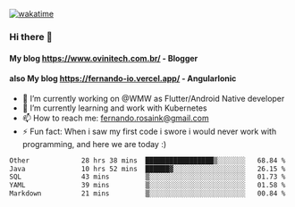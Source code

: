 [![wakatime](https://wakatime.com/badge/user/d5892087-17e6-46ab-8384-91a71a9b88d8.svg)](https://wakatime.com/@d5892087-17e6-46ab-8384-91a71a9b88d8)
### Hi there 👋

#### My blog https://www.ovinitech.com.br/ - Blogger
#### also My blog https://fernando-io.vercel.app/ - AngularIonic

- 🔭 I’m currently working on @WMW as Flutter/Android Native developer
- 🌱 I’m currently learning and work with Kubernetes
- 📫 How to reach me: fernando.rosaink@gmail.com 
- ⚡ Fun fact: When i saw my first code i swore i would never work with programming, and here we are today :)

<!--START_SECTION:waka-->

```txt
Other             28 hrs 38 mins  █████████████████▒░░░░░░░   68.84 %
Java              10 hrs 52 mins  ██████▓░░░░░░░░░░░░░░░░░░   26.15 %
SQL               43 mins         ▒░░░░░░░░░░░░░░░░░░░░░░░░   01.73 %
YAML              39 mins         ▒░░░░░░░░░░░░░░░░░░░░░░░░   01.58 %
Markdown          21 mins         ▒░░░░░░░░░░░░░░░░░░░░░░░░   00.84 %
```

<!--END_SECTION:waka-->
